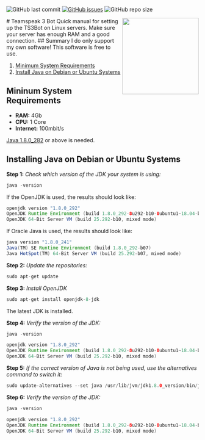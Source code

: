![GitHub last commit](https://img.shields.io/github/last-commit/Backxtar/Teamspeak3Bot?color=%230091ff)
[![GitHub issues](https://img.shields.io/github/issues/Backxtar/Teamspeak3Bot?color=%23fc3003)](https://github.com/Backxtar/Teamspeak3Bot/issues)
![GitHub repo size](https://img.shields.io/github/repo-size/Backxtar/Teamspeak3Bot?color=%233aa63a)

<img align="right" src="https://mlpfyvpfyq69.i.optimole.com/cZ9PPCo-D60oTdJD/w:auto/h:auto/q:auto/https://gameserververgleich.info/wp-content/uploads/TeamSpeak-Server-mieten.png" height="200" width="200">
# Teamspeak 3 Bot
Quick manual for setting up the TS3Bot on Linux servers. Make sure your server has enough RAM and a good connection.
## Summary
I do only support my own software! This software is free to use.

1. [Minimum System Requirements](#mininum-system-requirements)
2. [Install Java on Debian or Ubuntu Systems](#installing-java-on-debian-or-ubuntu-systems)

## Mininum System Requirements
* **RAM:** 4Gb
* **CPU:** 1 Core
* **Internet:** 100mbit/s

[Java 1.8.0_282](https://www.oracle.com/de/java/technologies/javase/javase-jdk8-downloads.html) or above is needed.
## Installing Java on Debian or Ubuntu Systems
**Step 1:** _Check which version of the JDK your system is using:_
```java
java -version
```
If the OpenJDK is used, the results should look like:
```java
openjdk version "1.8.0_292"
OpenJDK Runtime Environment (build 1.8.0_292-8u292-b10-0ubuntu1~18.04-b10)
OpenJDK 64-Bit Server VM (build 25.292-b10, mixed mode)
```
If Oracle Java is used, the results should look like:
```java
java version "1.8.0_241"
Java(TM) SE Runtime Environment (build 1.8.0_292-b07)
Java HotSpot(TM) 64-Bit Server VM (build 25.292-b07, mixed mode)
```
**Step 2:** _Update the repositories:_
```java
sudo apt-get update
```
**Step 3:** _Install OpenJDK_
```java
sudo apt-get install openjdk-8-jdk
```
The latest JDK is installed.

**Step 4:** _Verify the version of the JDK:_
```java
java -version
```
```java
openjdk version "1.8.0_292"
OpenJDK Runtime Environment (build 1.8.0_292-8u292-b10-0ubuntu1~18.04-b10)
OpenJDK 64-Bit Server VM (build 25.292-b10, mixed mode)
```
**Step 5:** _If the correct version of Java is not being used, use the alternatives command to switch it:_
```java
sudo update-alternatives --set java /usr/lib/jvm/jdk1.8.0_version/bin/java
```
**Step 6:** _Verify the version of the JDK:_
```java
java -version
```
```java
openjdk version "1.8.0_292"
OpenJDK Runtime Environment (build 1.8.0_292-8u292-b10-0ubuntu1~18.04-b10)
OpenJDK 64-Bit Server VM (build 25.292-b10, mixed mode)
```
